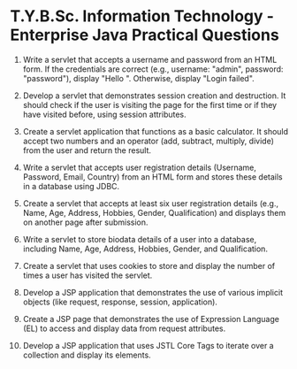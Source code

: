 # T.Y.B.Sc. Information Technology - Enterprise Java Practical Questions

1. Write a servlet that accepts a username and password from an HTML form. If the credentials are correct (e.g., username: "admin", password: "password"), display "Hello <username>". Otherwise, display "Login failed".

2. Develop a servlet that demonstrates session creation and destruction. It should check if the user is visiting the page for the first time or if they have visited before, using session attributes.

3. Create a servlet application that functions as a basic calculator. It should accept two numbers and an operator (add, subtract, multiply, divide) from the user and return the result.

4. Write a servlet that accepts user registration details (Username, Password, Email, Country) from an HTML form and stores these details in a database using JDBC.

5. Create a servlet that accepts at least six user registration details (e.g., Name, Age, Address, Hobbies, Gender, Qualification) and displays them on another page after submission.

6. Write a servlet to store biodata details of a user into a database, including Name, Age, Address, Hobbies, Gender, and Qualification.

7. Create a servlet that uses cookies to store and display the number of times a user has visited the servlet.

8. Develop a JSP application that demonstrates the use of various implicit objects (like request, response, session, application).

9. Create a JSP page that demonstrates the use of Expression Language (EL) to access and display data from request attributes.

10. Develop a JSP application that uses JSTL Core Tags to iterate over a collection and display its elements.
